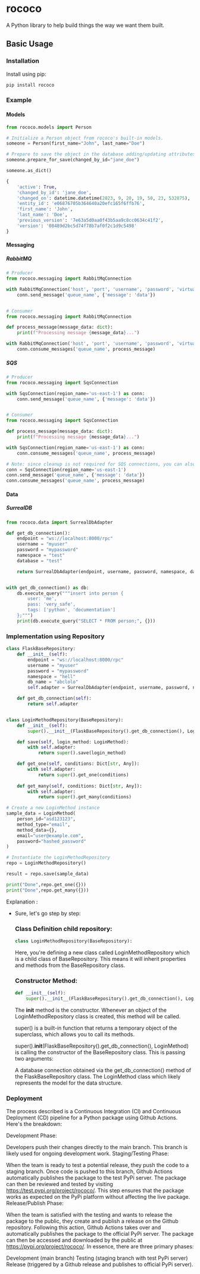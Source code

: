 # rococo
A Python library to help build things the way we want them built.


## Basic Usage

### Installation

Install using pip:

```bash
pip install rococo
```

### Example

#### Models

```python
from rococo.models import Person

# Initialize a Person object from rococo's built-in models.
someone = Person(first_name="John", last_name="Doe")

# Prepare to save the object in the database adding/updating attributes for the object.
someone.prepare_for_save(changed_by_id="jane_doe")

someone.as_dict()

{
    'active': True,
    'changed_by_id': 'jane_doe',
    'changed_on': datetime.datetime(2023, 9, 20, 19, 50, 23, 532875),
    'entity_id': 'e06876705b364640a20efc165f6ffb76',
    'first_name': 'John',
    'last_name': 'Doe',
    'previous_version': '7e63a5d0aa0f43b5aa9c8cc0634c41f2',
    'version': '08489d2bc5d74f78b7af0f2c1d9c5498'
}
```

#### Messaging


##### RabbitMQ
```python
# Producer
from rococo.messaging import RabbitMqConnection

with RabbitMqConnection('host', 'port', 'username', 'password', 'virtual_host') as conn:
    conn.send_message('queue_name', {'message': 'data'})


# Consumer
from rococo.messaging import RabbitMqConnection

def process_message(message_data: dict):
    print(f"Processing message {message_data}...")

with RabbitMqConnection('host', 'port', 'username', 'password', 'virtual_host') as conn:
    conn.consume_messages('queue_name', process_message)
```

##### SQS
```python
# Producer
from rococo.messaging import SqsConnection

with SqsConnection(region_name='us-east-1') as conn:
    conn.send_message('queue_name', {'message': 'data'})


# Consumer
from rococo.messaging import SqsConnection

def process_message(message_data: dict):
    print(f"Processing message {message_data}...")

with SqsConnection(region_name='us-east-1') as conn:
    conn.consume_messages('queue_name', process_message)

# Note: since cleanup is not required for SQS connections, you can also do:
conn = SqsConnection(region_name='us-east-1')
conn.send_message('queue_name', {'message': 'data'})
conn.consume_messages('queue_name', process_message)
```

#### Data

##### SurrealDB
```python
from rococo.data import SurrealDbAdapter

def get_db_connection():
    endpoint = "ws://localhost:8000/rpc"
    username = "myuser"
    password = "mypassword"
    namespace = "test"
    database = "test"

    return SurrealDbAdapter(endpoint, username, password, namespace, database)


with get_db_connection() as db:
    db.execute_query("""insert into person {
        user: 'me',
        pass: 'very_safe',
        tags: ['python', 'documentation']
    };""")
    print(db.execute_query("SELECT * FROM person;", {}))
```

### Implementation using Repository 

```python
class FlaskBaseRepository:
    def __init__(self):
        endpoint = "ws://localhost:8000/rpc"
        username = "myuser"
        password = "mypassword"
        namespace = "hell"
        db_name = "abclolo"
        self.adapter = SurrealDbAdapter(endpoint, username, password, namespace, db_name)

    def get_db_connection(self):
        return self.adapter


class LoginMethodRepository(BaseRepository):
    def __init__(self):
        super().__init__(FlaskBaseRepository().get_db_connection(), LoginMethod)

    def save(self, login_method: LoginMethod):
        with self.adapter:
            return super().save(login_method)

    def get_one(self, conditions: Dict[str, Any]):
        with self.adapter:
            return super().get_one(conditions)
        
    def get_many(self, conditions: Dict[str, Any]):
        with self.adapter:
            return super().get_many(conditions)

# Create a new LoginMethod instance
sample_data = LoginMethod(
    person_id="asd123123",
    method_type="email",
    method_data={},
    email="user@example.com",
    password="hashed_password"
)

# Instantiate the LoginMethodRepository
repo = LoginMethodRepository()

result = repo.save(sample_data)

print("Done",repo.get_one({}))   
print("Done",repo.get_many({}))   
```

Explanation : 
- Sure, let's go step by step:
    ### Class Definition child repository:
    ```python
    class LoginMethodRepository(BaseRepository):
    ```
    Here, you're defining a new class called LoginMethodRepository which is a child class of BaseRepository. This means it will inherit properties and methods from the BaseRepository class.

    ### Constructor Method:
    ```python
    def __init__(self):
        super().__init__(FlaskBaseRepository().get_db_connection(), LoginMethod)
    ```
    The __init__ method is the constructor. Whenever an object of the LoginMethodRepository class is created, this method will be called.

    super() is a built-in function that returns a temporary object of the superclass, which allows you to call its methods.

    super().__init__(FlaskBaseRepository().get_db_connection(), LoginMethod) is calling the constructor of the BaseRepository class. This is passing two arguments:

    A database connection obtained via the get_db_connection() method of the FlaskBaseRepository class.
    The LoginMethod class which likely represents the model for the data structure.



### Deployment

The process described is a Continuous Integration (CI) and Continuous Deployment (CD) pipeline for a Python package using Github Actions. Here's the breakdown:

Development Phase:

Developers push their changes directly to the main branch.
This branch is likely used for ongoing development work.
Staging/Testing Phase:

When the team is ready to test a potential release, they push the code to a staging branch.
Once code is pushed to this branch, Github Actions automatically publishes the package to the test PyPi server.
The package can then be reviewed and tested by visiting https://test.pypi.org/project/rococo/.
This step ensures that the package works as expected on the PyPi platform without affecting the live package.
Release/Publish Phase:

When the team is satisfied with the testing and wants to release the package to the public, they create and publish a release on the Github repository.
Following this action, Github Actions takes over and automatically publishes the package to the official PyPi server.
The package can then be accessed and downloaded by the public at https://pypi.org/project/rococo/.
In essence, there are three primary phases:

Development (main branch)
Testing (staging branch with test PyPi server)
Release (triggered by a Github release and publishes to official PyPi server).